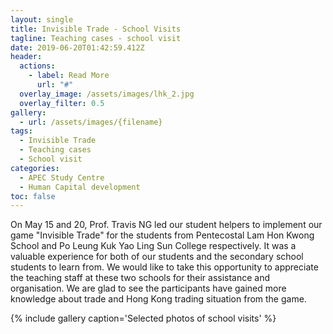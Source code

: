 ```yaml
---
layout: single
title: Invisible Trade - School Visits
tagline: Teaching cases - school visit
date: 2019-06-20T01:42:59.412Z
header:
  actions:
    - label: Read More
      url: "#"
  overlay_image: /assets/images/lhk_2.jpg
  overlay_filter: 0.5
gallery:
  - url: /assets/images/{filename}
tags:
  - Invisible Trade
  - Teaching cases
  - School visit
categories:
  - APEC Study Centre
  - Human Capital development
toc: false
---
```

On May 15 and 20, Prof. Travis NG led our student helpers to implement our game "Invisible Trade" for the students from Pentecostal Lam Hon Kwong School and Po Leung Kuk Yao Ling Sun College respectively. It was a valuable experience for both of our students and the secondary school students to learn from. We would like to take this opportunity to appreciate the teaching staff at these two schools for their assistance and organisation. We are glad to see the participants have gained more knowledge about trade and Hong Kong trading situation from the game.

{% include gallery caption='Selected photos of school visits' %}